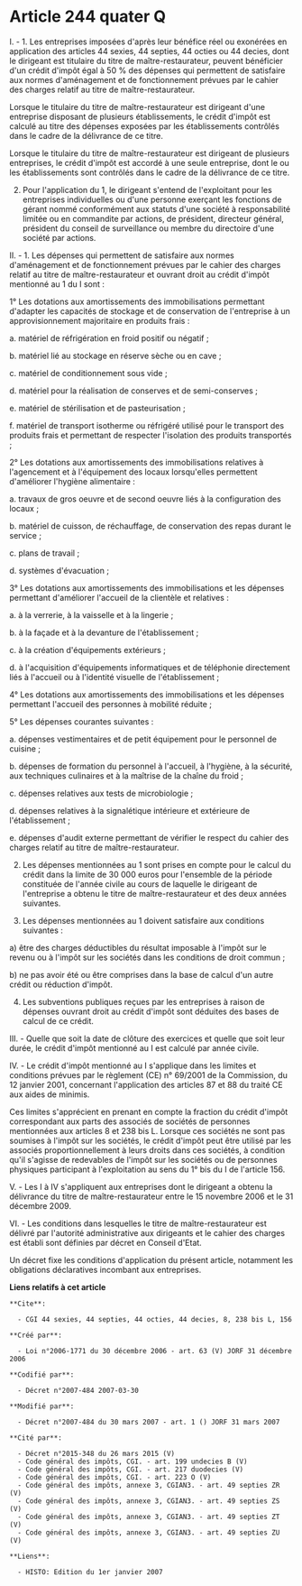 # Article 244 quater Q

I. - 1. Les entreprises imposées d'après leur bénéfice réel ou exonérées en application des articles 44 sexies, 44 septies,
44 octies ou 44 decies, dont le dirigeant est titulaire du titre de maître-restaurateur, peuvent bénéficier d'un crédit
d'impôt égal à 50 % des dépenses qui permettent de satisfaire aux normes d'aménagement et de fonctionnement prévues par le
cahier des charges relatif au titre de maître-restaurateur.

Lorsque le titulaire du titre de maître-restaurateur est dirigeant d'une entreprise disposant de plusieurs établissements, le
crédit d'impôt est calculé au titre des dépenses exposées par les établissements contrôlés dans le cadre de la délivrance de
ce titre.

Lorsque le titulaire du titre de maître-restaurateur est dirigeant de plusieurs entreprises, le crédit d'impôt est accordé à
une seule entreprise, dont le ou les établissements sont contrôlés dans le cadre de la délivrance de ce titre.

2. Pour l'application du 1, le dirigeant s'entend de l'exploitant pour les entreprises individuelles ou d'une personne
exerçant les fonctions de gérant nommé conformément aux statuts d'une société à responsabilité limitée ou en commandite par
actions, de président, directeur général, président du conseil de surveillance ou membre du directoire d'une société par
actions.

II. - 1. Les dépenses qui permettent de satisfaire aux normes d'aménagement et de fonctionnement prévues par le cahier des
charges relatif au titre de maître-restaurateur et ouvrant droit au crédit d'impôt mentionné au 1 du I sont :

1° Les dotations aux amortissements des immobilisations permettant d'adapter les capacités de stockage et de conservation de
l'entreprise à un approvisionnement majoritaire en produits frais :

a. matériel de réfrigération en froid positif ou négatif ;

b. matériel lié au stockage en réserve sèche ou en cave ;

c. matériel de conditionnement sous vide ;

d. matériel pour la réalisation de conserves et de semi-conserves ;

e. matériel de stérilisation et de pasteurisation ;

f. matériel de transport isotherme ou réfrigéré utilisé pour le transport des produits frais et permettant de respecter
l'isolation des produits transportés ;

2° Les dotations aux amortissements des immobilisations relatives à l'agencement et à l'équipement des locaux lorsqu'elles
permettent d'améliorer l'hygiène alimentaire :

a. travaux de gros oeuvre et de second oeuvre liés à la configuration des locaux ;

b. matériel de cuisson, de réchauffage, de conservation des repas durant le service ;

c. plans de travail ;

d. systèmes d'évacuation ;

3° Les dotations aux amortissements des immobilisations et les dépenses permettant d'améliorer l'accueil de la clientèle et
relatives :

a. à la verrerie, à la vaisselle et à la lingerie ;

b. à la façade et à la devanture de l'établissement ;

c. à la création d'équipements extérieurs ;

d. à l'acquisition d'équipements informatiques et de téléphonie directement liés à l'accueil ou à l'identité visuelle de
l'établissement ;

4° Les dotations aux amortissements des immobilisations et les dépenses permettant l'accueil des personnes à mobilité
réduite ;

5° Les dépenses courantes suivantes :

a. dépenses vestimentaires et de petit équipement pour le personnel de cuisine ;

b. dépenses de formation du personnel à l'accueil, à l'hygiène, à la sécurité, aux techniques culinaires et à la maîtrise de
la chaîne du froid ;

c. dépenses relatives aux tests de microbiologie ;

d. dépenses relatives à la signalétique intérieure et extérieure de l'établissement ;

e. dépenses d'audit externe permettant de vérifier le respect du cahier des charges relatif au titre de maître-restaurateur.

2. Les dépenses mentionnées au 1 sont prises en compte pour le calcul du crédit dans la limite de 30 000 euros pour
l'ensemble de la période constituée de l'année civile au cours de laquelle le dirigeant de l'entreprise a obtenu le titre de
maître-restaurateur et des deux années suivantes.

3. Les dépenses mentionnées au 1 doivent satisfaire aux conditions suivantes :

a) être des charges déductibles du résultat imposable à l'impôt sur le revenu ou à l'impôt sur les sociétés dans les
conditions de droit commun ;

b) ne pas avoir été ou être comprises dans la base de calcul d'un autre crédit ou réduction d'impôt.

4. Les subventions publiques reçues par les entreprises à raison de dépenses ouvrant droit au crédit d'impôt sont déduites
des bases de calcul de ce crédit.

III. - Quelle que soit la date de clôture des exercices et quelle que soit leur durée, le crédit d'impôt mentionné au I est
calculé par année civile.

IV. - Le crédit d'impôt mentionné au I s'applique dans les limites et conditions prévues par le règlement (CE) n° 69/2001 de
la Commission, du 12 janvier 2001, concernant l'application des articles 87 et 88 du traité CE aux aides de minimis.

Ces limites s'apprécient en prenant en compte la fraction du crédit d'impôt correspondant aux parts des associés de sociétés
de personnes mentionnées aux articles 8 et 238 bis L. Lorsque ces sociétés ne sont pas soumises à l'impôt sur les sociétés,
le crédit d'impôt peut être utilisé par les associés proportionnellement à leurs droits dans ces sociétés, à condition qu'il
s'agisse de redevables de l'impôt sur les sociétés ou de personnes physiques participant à l'exploitation au sens du 1° bis
du I de l'article 156.

V. - Les I à IV s'appliquent aux entreprises dont le dirigeant a obtenu la délivrance du titre de maître-restaurateur entre
le 15 novembre 2006 et le 31 décembre 2009.

VI. - Les conditions dans lesquelles le titre de maître-restaurateur est délivré par l'autorité administrative aux dirigeants
et le cahier des charges est établi sont définies par décret en Conseil d'Etat.

Un décret fixe les conditions d'application du présent article, notamment les obligations déclaratives incombant aux
entreprises.

**Liens relatifs à cet article**

	**Cite**:

	  - CGI 44 sexies, 44 septies, 44 octies, 44 decies, 8, 238 bis L, 156

	**Créé par**:

	  - Loi n°2006-1771 du 30 décembre 2006 - art. 63 (V) JORF 31 décembre 2006

	**Codifié par**:

	  - Décret n°2007-484 2007-03-30

	**Modifié par**:

	  - Décret n°2007-484 du 30 mars 2007 - art. 1 () JORF 31 mars 2007

	**Cité par**:

	  - Décret n°2015-348 du 26 mars 2015 (V)
	  - Code général des impôts, CGI. - art. 199 undecies B (V)
	  - Code général des impôts, CGI. - art. 217 duodecies (V)
	  - Code général des impôts, CGI. - art. 223 O (V)
	  - Code général des impôts, annexe 3, CGIAN3. - art. 49 septies ZR (V)
	  - Code général des impôts, annexe 3, CGIAN3. - art. 49 septies ZS (V)
	  - Code général des impôts, annexe 3, CGIAN3. - art. 49 septies ZT (V)
	  - Code général des impôts, annexe 3, CGIAN3. - art. 49 septies ZU (V)

	**Liens**:

	  - HISTO: Edition du 1er janvier 2007
